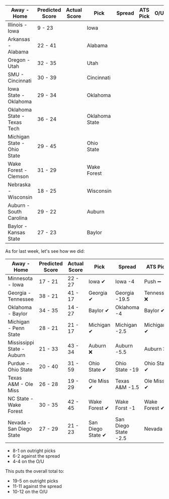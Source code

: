 Away - Home | Predicted Score | Actual Score | Pick | Spread | ATS Pick | O/U | O/U Pick
---|---|---|---|---|---|---|---
Illinois - Iowa | 9 - 23 |  | Iowa |  |  |  | 
Arkansas - Alabama | 22 - 41 |  | Alabama |  |  |  | 
Oregon - Utah | 32 - 35 |  | Utah |  |  |  | 
SMU - Cincinnati | 30 - 39 |  | Cincinnati |  |  |  | 
Iowa State - Oklahoma | 29 - 34 |  | Oklahoma |  |  |  | 
Oklahoma State - Texas Tech | 36 - 24 |  | Oklahoma State |  |  |  | 
Michigan State - Ohio State | 29 - 45 |  | Ohio State |  |  |  | 
Wake Forest - Clemson | 31 - 29 |  | Wake Forest |  |  |  | 
Nebraska - Wisconsin | 18 - 25 |  | Wisconsin |  |  |  | 
Auburn - South Carolina | 29 - 22 |  | Auburn |  |  |  | 
Baylor - Kansas State | 27 - 23 |  | Baylor |  |  |  | 

As for last week, let's see how we did:

Away - Home | Predicted Score | Actual Score | Pick | Spread | ATS Pick | O/U | O/U Pick
---|---|---|---|---|---|---|---
Minnesota - Iowa | 17 - 21 | 22 - 27 | Iowa ✔ | Iowa -4 | Push ➖ | 37 | Over ✔
Georgia - Tennessee | 38 - 21 | 41 - 17 | Georgia ✔ | Georgia -19.5 | Tennessee ❌ | 56 |  Over ✔
Oklahoma - Baylor | 34 - 35 | 14 - 27 | Baylor ✔ | Oklahoma -4 | Baylor ✔ | 63 | Over ❌
Michigan - Penn State | 28 - 21 | 21 - 17 | Michigan ✔ | Michigan -2.5 | Michigan ✔ | 48 | Over ❌
Mississippi State - Auburn | 21 - 33 | 43 - 34 | Auburn ❌ | Auburn -5.5 | Auburn ❌ | 51 | Over ✔
Purdue - Ohio State | 20 - 40 | 31 - 59 | Ohio State ✔ | Ohio State -19 | Ohio State ✔ | 65 | Under ❌
Texas A&M - Ole Miss | 26 - 28 | 19 - 29 | Ole Miss ✔ | Texas A&M -1.5 | Ole Miss ✔ | 58 | Under ✔
NC State - Wake Forest | 30 - 35 | 42 - 45 | Wake Forest ✔ | Wake Forst -1 | Wake Forest ✔ | 65 | Push ➖
Nevada - San Diego State | 27 - 29 | 21 - 23 | San Diego State ✔ | San Diego State -2.5 | Nevada ✔ | 45 | Over ❌

* 8-1 on outright picks
* 6-2 against the spread
* 4-4 on the O/U

This puts the overall total to:

* 19-5 on outright picks
* 11-11 against the spread
* 10-12 on the O/U